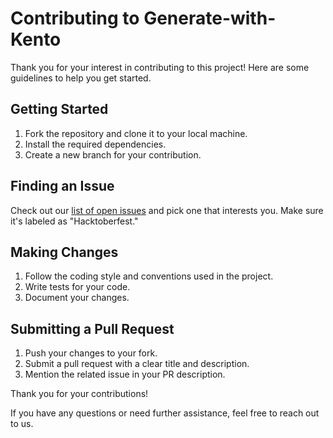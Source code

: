 # Contributing to Generate-with-Kento

Thank you for your interest in contributing to this project! Here are some guidelines to help you get started.

## Getting Started

1. Fork the repository and clone it to your local machine.
2. Install the required dependencies.
3. Create a new branch for your contribution.

## Finding an Issue

Check out our [list of open issues](https://github.com/ki3ani/Generate-with-Kento/issues) and pick one that interests you. Make sure it's labeled as "Hacktoberfest."

## Making Changes

1. Follow the coding style and conventions used in the project.
2. Write tests for your code.
3. Document your changes.

## Submitting a Pull Request

1. Push your changes to your fork.
2. Submit a pull request with a clear title and description.
3. Mention the related issue in your PR description.

Thank you for your contributions!

If you have any questions or need further assistance, feel free to reach out to us.

